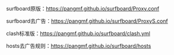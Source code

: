 surfboard原版：https://pangmf.github.io/surfboard/Proxy.conf

surfboard去广告：https://pangmf.github.io/surfboard/ProxyS.conf

clash标准版：https://pangmf.github.io/surfboard/clash.yml

hosts去广告规则：https://pangmf.github.io/surfboard/hosts
